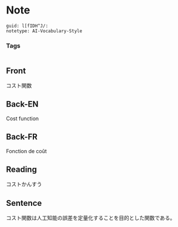 # Note
```
guid: l[fIDH^J/:
notetype: AI-Vocabulary-Style
```

### Tags
```
```

## Front
コスト関数

## Back-EN
Cost function

## Back-FR
Fonction de coût

## Reading
コストかんすう

## Sentence
コスト関数は人工知能の誤差を定量化することを目的とした関数である。
